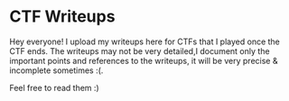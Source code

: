 # CTF Writeups<br>
Hey everyone! I upload my writeups here for CTFs that I played once the CTF ends. The writeups may not be very detailed,I document only the important points and references to the writeups, it will be very precise & incomplete sometimes :(.


Feel free to read them :)
